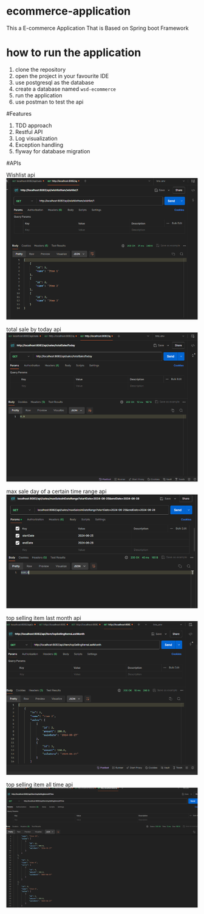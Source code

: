 # ecommerce-application
This a E-commerce Application That is Based on Spring boot Framework

# how to run the application
1. clone the repository
2. open the project in your favourite IDE
3. use postgresql as the database
4. create a database named `wsd-ecommerce`
5. run the application
6. use postman to test the api


#Features
1. TDD approach
2. Restful API
3. Log visualization 
4. Exception handling
5. flyway for database migration




#APIs

Wishlist api
![img_1.png](img_1.png)

total sale by today api
![img_2.png](img_2.png)

max sale day of a certain time range api
![img.png](img.png)

top selling item last month api
![img_3.png](img_3.png)

top selling item all time api
![img_4.png](img_4.png)


